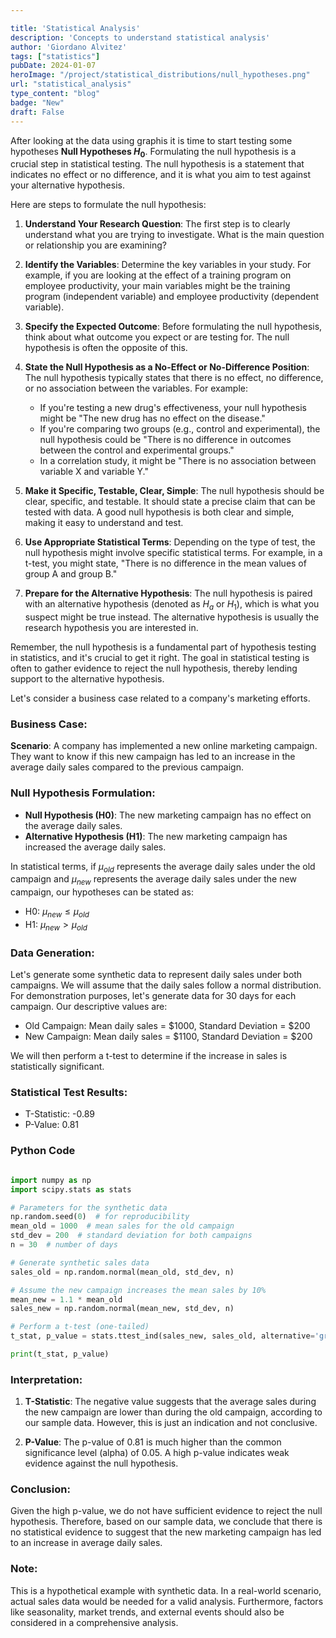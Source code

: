 ```yaml
---

title: 'Statistical Analysis'
description: 'Concepts to understand statistical analysis'
author: 'Giordano Alvitez'
tags: ["statistics"]
pubDate: 2024-01-07
heroImage: "/project/statistical_distributions/null_hypotheses.png"
url: "statistical_analysis"
type_content: "blog"
badge: "New"
draft: False
---
```


After looking at the data using graphis it is time to start testing some hypotheses **Null Hypotheses $H_0$**. Formulating the null hypothesis is a crucial step in statistical testing. The null hypothesis is a statement that indicates no effect or no difference, and it is what you aim to test against your alternative hypothesis. 

Here are steps to formulate the null hypothesis:  

1. **Understand Your Research Question**: The first step is to clearly understand what you are trying to investigate. What is the main question or relationship you are examining?

2. **Identify the Variables**: Determine the key variables in your study. For example, if you are looking at the effect of a training program on employee productivity, your main variables might be the training program (independent variable) and employee productivity (dependent variable).

3. **Specify the Expected Outcome**: Before formulating the null hypothesis, think about what outcome you expect or are testing for. The null hypothesis is often the opposite of this.

4. **State the Null Hypothesis as a No-Effect or No-Difference Position**: The null hypothesis typically states that there is no effect, no difference, or no association between the variables. For example:
    - If you're testing a new drug's effectiveness, your null hypothesis might be "The new drug has no effect on the disease."
    - If you're comparing two groups (e.g., control and experimental), the null hypothesis could be "There is no difference in outcomes between the control and experimental groups."
    - In a correlation study, it might be "There is no association between variable X and variable Y."

5. **Make it Specific, Testable, Clear, Simple**: The null hypothesis should be clear, specific, and testable. It should state a precise claim that can be tested with data. A good null hypothesis is both clear and simple, making it easy to understand and test.

6. **Use Appropriate Statistical Terms**: Depending on the type of test, the null hypothesis might involve specific statistical terms. For example, in a t-test, you might state, "There is no difference in the mean values of group A and group B."

7. **Prepare for the Alternative Hypothesis**: The null hypothesis is paired with an alternative hypothesis \(denoted as $H_a$ or $H_1$\), which is what you suspect might be true instead. The alternative hypothesis is usually the research hypothesis you are interested in.


Remember, the null hypothesis is a fundamental part of hypothesis testing in statistics, and it's crucial to get it right. The goal in statistical testing is often to gather evidence to reject the null hypothesis, thereby lending support to the alternative hypothesis.


Let's consider a business case related to a company's marketing efforts.

### Business Case:
**Scenario**: A company has implemented a new online marketing campaign. They want to know if this new campaign has led to an increase in the average daily sales compared to the previous campaign.

### Null Hypothesis Formulation:
- **Null Hypothesis (H0)**: The new marketing campaign has no effect on the average daily sales.
- **Alternative Hypothesis (H1)**: The new marketing campaign has increased the average daily sales.

In statistical terms, if $\mu_{old}$ represents the average daily sales under the old campaign and $\mu_{new}$ represents the average daily sales under the new campaign, our hypotheses can be stated as:

- H0: $\mu_{new} \leq \mu_{old}$
- H1: $\mu_{new} > \mu_{old}$

### Data Generation:
Let's generate some synthetic data to represent daily sales under both campaigns. We will assume that the daily sales follow a normal distribution. For demonstration purposes, let's generate data for 30 days for each campaign. Our descriptive values are:  

- Old Campaign: Mean daily sales = $1000, Standard Deviation = $200
- New Campaign: Mean daily sales = $1100, Standard Deviation = $200

We will then perform a t-test to determine if the increase in sales is statistically significant.

### Statistical Test Results:
- T-Statistic: -0.89
- P-Value: 0.81

### Python Code 

```py

import numpy as np
import scipy.stats as stats

# Parameters for the synthetic data
np.random.seed(0)  # for reproducibility
mean_old = 1000  # mean sales for the old campaign
std_dev = 200  # standard deviation for both campaigns
n = 30  # number of days

# Generate synthetic sales data
sales_old = np.random.normal(mean_old, std_dev, n)

# Assume the new campaign increases the mean sales by 10%
mean_new = 1.1 * mean_old
sales_new = np.random.normal(mean_new, std_dev, n)

# Perform a t-test (one-tailed)
t_stat, p_value = stats.ttest_ind(sales_new, sales_old, alternative='greater')

print(t_stat, p_value)

```

### Interpretation:
1. **T-Statistic**: The negative value suggests that the average sales during the new campaign are lower than during the old campaign, according to our sample data. However, this is just an indication and not conclusive.

2. **P-Value**: The p-value of 0.81 is much higher than the common significance level (alpha) of 0.05. A high p-value indicates weak evidence against the null hypothesis.

### Conclusion:
Given the high p-value, we do not have sufficient evidence to reject the null hypothesis. Therefore, based on our sample data, we conclude that there is no statistical evidence to suggest that the new marketing campaign has led to an increase in average daily sales.

### Note:
This is a hypothetical example with synthetic data. In a real-world scenario, actual sales data would be needed for a valid analysis. Furthermore, factors like seasonality, market trends, and external events should also be considered in a comprehensive analysis.